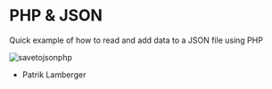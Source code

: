 # PHP & JSON
Quick example of how to read and add data to a JSON file using PHP 


![savetojsonphp](https://cloud.githubusercontent.com/assets/972198/22525251/c74b82a0-e8c6-11e6-9d9d-4e73ee5bf686.png)

- Patrik Lamberger
